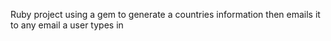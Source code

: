 Ruby project using a gem to generate a countries information then emails it to any email a user types in 